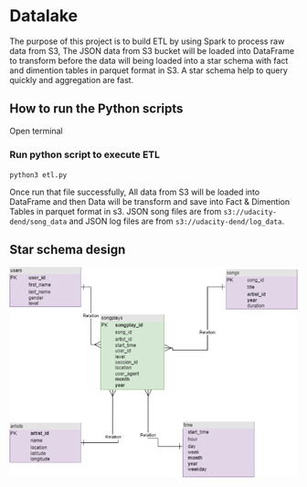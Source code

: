 # Datalake

The purpose of this project is to build ETL by using Spark to process raw data from S3, The JSON data from S3 bucket will be loaded into DataFrame to transform before the data will being loaded into a star schema with fact and dimention tables in parquet format in S3. A star schema help to query quickly and aggregation are fast.

## How to run the Python scripts

Open terminal

### Run python script to execute ETL

`python3 etl.py`

Once run that file successfully, All data from S3 will be loaded into DataFrame and then Data will be transform and save into Fact & Dimention Tables in parquet format in s3. JSON song files are from `s3://udacity-dend/song_data` and JSON log files are from `s3://udacity-dend/log_data`.

## Star schema design

![](star-schema-datalake.png)